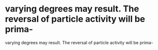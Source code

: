 # varying degrees may result. The reversal of particle activity will be prima-

varying degrees may result. The reversal of particle activity will be prima-